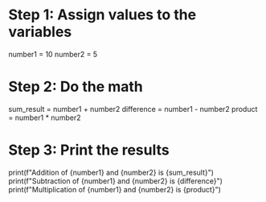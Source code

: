 # Step 1: Assign values to the variables
number1 = 10
number2 = 5

# Step 2: Do the math
sum_result = number1 + number2
difference = number1 - number2
product = number1 * number2

# Step 3: Print the results
print(f"Addition of {number1} and {number2} is {sum_result}")
print(f"Subtraction of {number1} and {number2} is {difference}")
print(f"Multiplication of {number1} and {number2} is {product}")
